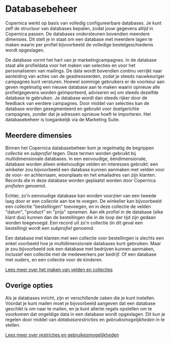 # Databasebeheer

Copernica werkt op basis van volledig configureerbare databases. Je kunt 
zelf de structuur van databases bepalen, zodat jouw gegevens altijd in Copernica
passen. De databases ondersteunen bovendien meerdere dimensies. Dit 
stelt je in staat om een database met meerdere lagen te maken waarin per 
profiel bijvoorbeeld de volledige bestelgeschiedenis wordt opgeslagen.

De database vormt het hart van je marketingcampagnes. In de database staat
alle profieldata voor het maken van selecties en voor het personaliseren van 
mailings. De data wordt bovendien continu verrijkt naar aanleiding van 
acties van de geadresseerden, zodat je steeds nauwkeuriger campagnes kunt
versturen. Hoewel sommige gebruikers er de voorkeur aan geven regelmatig een 
nieuwe database aan te maken waarin opnieuw alle profielgegevens worden 
geïmporteerd, adviseren wij om steeds dezelfde database te gebruiken. Je 
database wordt dan steeds rijker door de feedback van eerdere campagnes. Door 
middel van selecties kan de database worden gesegmenteerd en gebruikt voor 
doelgerichte campagnes, zonder dat je adressen opnieuw hoeft te importeren.
Het databasebeheer is toegankelijk via de Marketing Suite. 


## Meerdere dimensies

Binnen het Copernica databasebeheer kom je regelmatig de begrippen *collectie*
en *subprofiel* tegen. Deze termen worden gebruikt bij multidimensionale 
databases. In een eenvoudige, ééndimensionale, database worden alleen 
enkelvoudige velden en interesses gebruikt: een winkelier zou bijvoorbeeld
een database kunnen aanmaken met velden voor de voor- en achternaam, woonplaats
en het emailadres van zijn klanten. Records die in deze database worden
geplaatst worden door Copernica *profielen* genoemd.

Echter, zo'n eenvoudige database kan worden voorzien van een tweede laag door
er een *collectie* aan toe te voegen. De winkelier kan bijvoorbeeld een 
collectie "bestellingen" toevoegen, en in deze collectie de velden "datum", 
"product" en "prijs" opnemen. Aan elk profiel in de database (elke klant dus)
kunnen dan de bestellingen die in de loop der tijd zijn gedaan worden
toegevoegd. Een record uit zo'n collectie (in dit geval een bestelling) wordt
een *subprofiel* genoemd.

Een database met klanten met een collectie voor bestellingen is slechts
een enkel voorbeeld hoe je multidimensionale databases kunt gebruiken. Maar
je zou bijvoorbeeld ook een database met bedrijven kunnen aanmaken, inclusief
een collectie met de medewerkers per bedrijf. Of een database met ouders, en
een collectie voor de kinderen.

[Lees meer over het maken van velden en collecties](database-fields-and-collections)


## Overige opties

Als je databases inricht, zijn er verschillende zaken die je kunt instellen.
Voordat je kunt mailen moet je bijvoorbeeld aangeven dat een database geschikt
is om naar te mailen, en je kunt allerlei regels opstellen om te voorkomen
dat ongeldige data in een database wordt opgeslagen. Dit kun je regelen
door middel van *databaserestricties* en *gebruiksmogelijkheden* in te stellen.

[Lees meer over restricties en gebruikesmogelijkheden](database-restrictions-and-capabilities)
